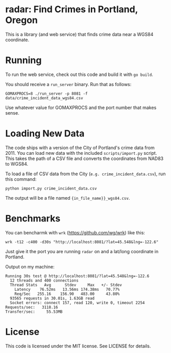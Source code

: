 # radar: Find Crimes in Portland, Oregon

This is a library (and web service) that finds crime data near a WGS84
coordinate.

# Running

To run the web service, check out this code and build it with `go build`.

You should receive a `run_server` binary. Run that as follows:

	GOMAXPROCS=8 ./run_server -p 8081 -f data/crime_incident_data_wgs84.csv

Use whatever value for GOMAXPROCS and the port number that makes sense.

# Loading New Data

The code ships with a version of the City of Portland's crime data from 2011.
You can load new data with the included `scripts/import.py` script. This takes
the path of a CSV file and converts the coordinates from NAD83 to WGS84.

To load a file of CSV data from the City (`e.g. crime_incident_data.csv`), run
this command:

	python import.py crime_incident_data.csv

The output will be a file named `{in_file_name}}_wgs84.csv`.

# Benchmarks

You can bencharmk with `wrk` (https://github.com/wg/wrk) like this:

	wrk -t12 -c400 -d30s "http://localhost:8081/?lat=45.548&lng=-122.6"

Just give it the port you are running `radar` on and a lat/long coordinate in
Portland.

Output on my machine:

	Running 30s test @ http://localhost:8081/?lat=45.548&lng=-122.6
	  12 threads and 400 connections
	  Thread Stats   Avg      Stdev     Max   +/- Stdev
		Latency    76.52ms   13.56ms 174.38ms   70.77%
		Req/Sec   255.16    156.90   483.00     43.80%
	  93565 requests in 30.01s, 1.63GB read
	  Socket errors: connect 157, read 120, write 0, timeout 2254
	Requests/sec:   3118.16
	Transfer/sec:     55.53MB

# License

This code is licensed under the MIT license. See LICENSE for details.
